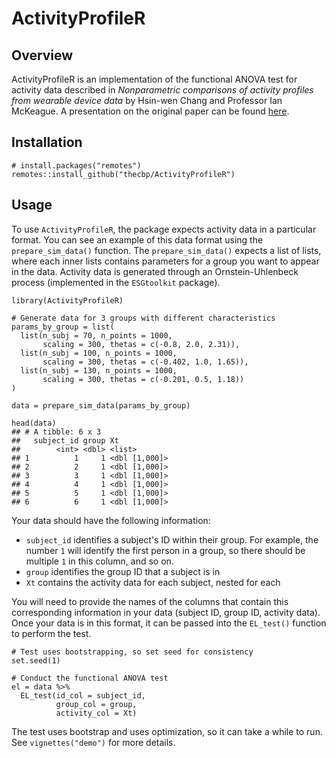 # ActivityProfileR

## Overview

ActivityProfileR is an implementation of the functional ANOVA test for activity data described in *Nonparametric comparisons of activity profiles from wearable device data* by Hsin-wen Chang and Professor Ian McKeague. A presentation on the original paper can be found [here](https://www.ima.umn.edu/materials/2019-2020/DW9.16-17.19/28237/talk_Minneapolis.pdf).  

## Installation

```
# install.packages("remotes")
remotes::install_github("thecbp/ActivityProfileR")
```

## Usage

To use `ActivityProfileR`, the package expects activity data in a particular format. You can see an example of this data format using the `prepare_sim_data()` function. The `prepare_sim_data()` expects a list of lists, where each inner lists contains parameters for a group you want to appear in the data. Activity data is generated through an Ornstein-Uhlenbeck process (implemented in the `ESGtoolkit` package).

```
library(ActivityProfileR)

# Generate data for 3 groups with different characteristics
params_by_group = list(
  list(n_subj = 70, n_points = 1000, 
       scaling = 300, thetas = c(-0.8, 2.0, 2.31)),
  list(n_subj = 100, n_points = 1000, 
       scaling = 300, thetas = c(-0.402, 1.0, 1.65)),
  list(n_subj = 130, n_points = 1000, 
       scaling = 300, thetas = c(-0.201, 0.5, 1.18))
)

data = prepare_sim_data(params_by_group)
```

```
head(data)
## # A tibble: 6 x 3
##   subject_id group Xt           
##        <int> <dbl> <list>       
## 1          1     1 <dbl [1,000]>
## 2          2     1 <dbl [1,000]>
## 3          3     1 <dbl [1,000]>
## 4          4     1 <dbl [1,000]>
## 5          5     1 <dbl [1,000]>
## 6          6     1 <dbl [1,000]>
```

Your data should have the following information:

- `subject_id` identifies a subject's ID within their group. For example, the number `1` will identify the first person in a group, so there should be multiple `1` in this column, and so on.
- `group` identifies the group ID that a subject is in
- `Xt` contains the activity data for each subject, nested for each 

You will need to provide the names of the columns that contain this corresponding information in your data (subject ID, group ID, activity data). Once your data is in this format, it can be passed into the `EL_test()` function to perform the test.

```
# Test uses bootstrapping, so set seed for consistency
set.seed(1)

# Conduct the functional ANOVA test
el = data %>% 
  EL_test(id_col = subject_id,
          group_col = group,
          activity_col = Xt)
```

The test uses bootstrap and uses optimization, so it can take a while to run. See `vignettes("demo")` for more details.